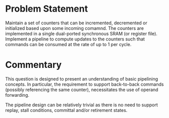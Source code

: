 # Problem Statement

Maintain a set of counters that can be incremented, decremented or
initialized based upon some incoming comamnd. The counters are
implemented in a single dual-ported synchronous SRAM (or register
file). Implement a pipeline to compute updates to the counters such
that commands can be consumed at the rate of up to 1 per cycle.

# Commentary

This question is designed to present an understanding of basic
pipelining concepts. In particular, the requirement to support
back-to-back commands (possibly referencing the same counter),
necessitates the use of operand forwarding.

The pipeline design can be relatively trivial as there is no need to
support replay, stall conditions, committal and/or retirement states.
